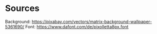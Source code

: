 # Sources
Background: https://pixabay.com/vectors/matrix-background-wallpaper-5361690/
Font: https://www.dafont.com/de/pixolletta8px.font